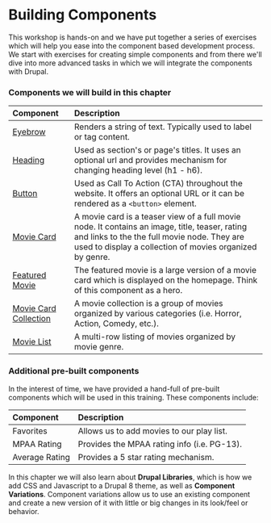 # Building Components

This workshop is hands-on and we have put together a series of exercises which will help you ease into the component based development process. We start with exercises for creating simple components and from there we'll dive into more advanced tasks in which we will integrate the components with Drupal.

### Components we will build in this chapter

| Component | Description |
| :--- | :--- |
| [Eyebrow](1-eyebrow.md) | Renders a string of text.  Typically used to label or tag content. |
| [Heading](2-heading.md) | Used as section's or page's titles.  It uses an optional url and provides mechanism for changing heading level \(h1 - h6\). |
| [Button](3-button.md) | Used as Call To Action \(CTA\) throughout the website.  It offers an optional URL or it can be rendered as a `<button>` element. |
| [Movie Card](5-movie-card.md) | A movie card is a teaser view of a full movie node.  It contains an image, title, teaser, rating and links to the the full movie node.  They are used to display a collection of movies organized by genre. |
| [Featured Movie](7-featured-movie.md) | The featured movie is a large version of a movie card which is displayed on the homepage.  Think of this component as a hero. |
| [Movie Card Collection](8-movie-card-collection.md) | A movie collection is a group of movies organized by various categories \(i.e. Horror, Action, Comedy, etc.\). |
| [Movie List](9-movie-listing.md) | A multi-row listing of movies organized by movie genre. |

### Additional pre-built components

In the interest of time, we have provided a hand-full of pre-built components which will be used in this training. These components include:

| Component | Description |
| :--- | :--- |
| Favorites | Allows us to add movies to our play list. |
| MPAA Rating | Provides the MPAA rating info \(i.e. PG-13\). |
| Average Rating | Provides a 5 star rating mechanism. |

In this chapter we will also learn about **Drupal Libraries**, which is how we add CSS and Javascript to a Drupal 8 theme, as well as **Component Variations**.  Component variations allow us to use an existing component and create a new version of it with little or big changes in its look/feel or behavior.

